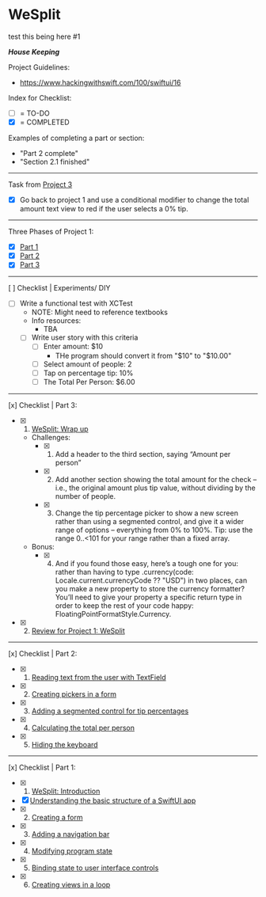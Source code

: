 #  WeSplit
test this being here #1


***House Keeping***

Project Guidelines:
- https://www.hackingwithswift.com/100/swiftui/16

Index for Checklist:
- [ ] = TO-DO
- [x] = COMPLETED

Examples of completing a part or section:
- "Part 2 complete"
- "Section 2.1 finished"

___
Task from [Project 3](https://www.hackingwithswift.com/books/ios-swiftui/views-and-modifiers-wrap-up)
- [x] Go back to project 1 and use a conditional modifier to change the total amount text view to red if the user selects a 0% tip.

___

Three Phases of Project 1:
- [x] [Part 1](https://www.hackingwithswift.com/100/swiftui/16)
- [x] [Part 2](https://www.hackingwithswift.com/100/swiftui/17)
- [x] [Part 3](https://www.hackingwithswift.com/100/swiftui/18)

___ 
[ ] Checklist | Experiments/ DIY
- [ ] Write a functional test with XCTest
    - NOTE: Might need to reference textbooks
    - Info resources:
        - TBA
    - [ ] Write user story with this criteria
        - [ ] Enter amount: $10
            - THe program should convert it from "$10" to "$10.00"
        - [ ] Select amount of people: 2
        - [ ] Tap on percentage tip: 10%
        - [ ] The Total Per Person: $6.00
___
[x] Checklist | Part 3:
- [x] 1. [WeSplit: Wrap up](https://www.hackingwithswift.com/books/ios-swiftui/wesplit-wrap-up)
    - Challenges:
        - [x] 1. Add a header to the third section, saying “Amount per person”
        - [x] 2. Add another section showing the total amount for the check – i.e., the original amount plus tip value, without dividing by the number of people.
        - [x] 3. Change the tip percentage picker to show a new screen rather than using a segmented control, and give it a wider range of options – everything from 0% to 100%. Tip: use the range 0..<101 for your range rather than a fixed array.
    - Bonus:
        - [x] 4. And if you found those easy, here’s a tough one for you: rather than having to type .currency(code: Locale.current.currencyCode ?? "USD") in two places, can you make a new property to store the currency formatter? You’ll need to give your property a specific return type in order to keep the rest of your code happy: FloatingPointFormatStyle<Double>.Currency.

- [x] 2. [Review for Project 1: WeSplit](https://www.hackingwithswift.com/review/ios-swiftui/wesplit)

___
[x] Checklist | Part 2:
- [x] 1. [Reading text from the user with TextField](https://www.hackingwithswift.com/books/ios-swiftui/reading-text-from-the-user-with-textfield)
- [x] 2. [Creating pickers in a form](https://www.hackingwithswift.com/books/ios-swiftui/creating-pickers-in-a-form)
- [x] 3. [Adding a segmented control for tip percentages](https://www.hackingwithswift.com/books/ios-swiftui/adding-a-segmented-control-for-tip-percentages)
- [x] 4. [Calculating the total per person](https://www.hackingwithswift.com/books/ios-swiftui/calculating-the-total-per-person)
- [x] 5. [Hiding the keyboard](https://www.hackingwithswift.com/books/ios-swiftui/hiding-the-keyboard)



___
[x] Checklist | Part 1: 
- [x] 1. [WeSplit: Introduction](https://www.hackingwithswift.com/books/ios-swiftui/wesplit-introduction)
- [X] [Understanding the basic structure of a SwiftUI app](https://www.hackingwithswift.com/books/ios-swiftui/understanding-the-basic-structure-of-a-swiftui-app)
- [x] 2. [Creating a form](https://www.hackingwithswift.com/books/ios-swiftui/creating-a-form)
- [x] 3. [Adding a navigation bar](https://www.hackingwithswift.com/books/ios-swiftui/adding-a-navigation-bar)
- [x] 4. [Modifying program state](https://www.hackingwithswift.com/books/ios-swiftui/modifying-program-state)
- [x] 5. [Binding state to user interface controls](https://www.hackingwithswift.com/books/ios-swiftui/binding-state-to-user-interface-controls)
- [x] 6. [Creating views in a loop](https://www.hackingwithswift.com/books/ios-swiftui/creating-views-in-a-loop)
